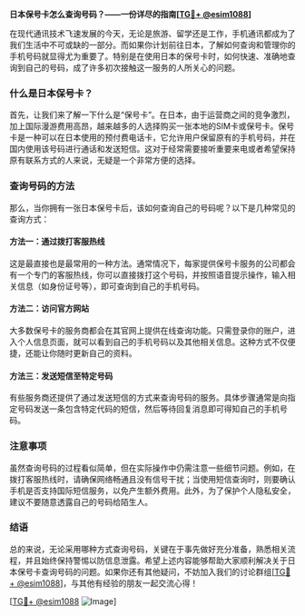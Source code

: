 **日本保号卡怎么查询号码？——一份详尽的指南[[TG💪+ @esim1088](https://t.me/s/esim1088)]**

在现代通讯技术飞速发展的今天，无论是旅游、留学还是工作，手机通讯都成为了我们生活中不可或缺的一部分。而如果你计划前往日本，了解如何查询和管理你的手机号码就显得尤为重要了。特别是在使用日本的保号卡时，如何快速、准确地查询到自己的号码，成了许多初次接触这一服务的人所关心的问题。

### 什么是日本保号卡？

首先，让我们来了解一下什么是“保号卡”。在日本，由于运营商之间的竞争激烈，加上国际漫游费用高昂，越来越多的人选择购买一张本地的SIM卡或保号卡。保号卡是一种可以在日本使用的预付费电话卡，它允许用户保留原有的手机号码，并在国内使用该号码进行通话和发送短信。这对于经常需要接听重要来电或者希望保持原有联系方式的人来说，无疑是一个非常方便的选择。

### 查询号码的方法

那么，当你拥有一张日本保号卡后，该如何查询自己的号码呢？以下是几种常见的查询方式：

#### 方法一：通过拨打客服热线

这是最直接也是最常用的一种方法。通常情况下，每家提供保号卡服务的公司都会有一个专门的客服热线，你可以直接拨打这个号码，并按照语音提示操作，输入相关信息（如身份证号等），即可查询到自己的手机号码。

#### 方法二：访问官方网站

大多数保号卡的服务商都会在其官网上提供在线查询功能。只需登录你的账户，进入个人信息页面，就可以看到自己的手机号码以及其他相关信息。这种方式不仅便捷，还能让你随时更新自己的资料。

#### 方法三：发送短信至特定号码

有些服务商还提供了通过发送短信的方式来查询号码的服务。具体步骤通常是向指定号码发送一条包含特定代码的短信，然后等待回复消息即可得知自己的手机号码。

### 注意事项

虽然查询号码的过程看似简单，但在实际操作中仍需注意一些细节问题。例如，在拨打客服热线时，请确保网络畅通且没有信号干扰；当使用短信查询时，则要确认手机是否支持国际短信服务，以免产生额外费用。此外，为了保护个人隐私安全，建议不要随意透露自己的号码给陌生人。

### 结语

总的来说，无论采用哪种方式查询号码，关键在于事先做好充分准备，熟悉相关流程，并且始终保持警惕以防信息泄露。希望上述内容能够帮助大家顺利解决关于日本保号卡查询号码的问题。如果你还有其他疑问，不妨加入我们的讨论群组[[TG💪+ @esim1088](https://t.me/s/esim1088)]，与其他有经验的朋友一起交流心得！

[[TG💪+ @esim1088](https://t.me/s/esim1088) ![Image](https://i.postimg.cc/4NQfJmqS/Snipaste-2025-05-13-00-14-12.png)]